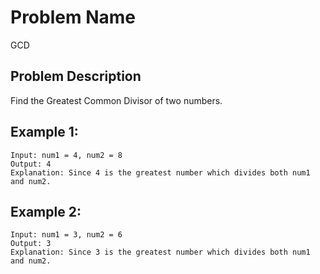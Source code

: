 # Problem Name 
GCD

## Problem Description

Find the Greatest Common Divisor of two numbers.

## Example 1:
```
Input: num1 = 4, num2 = 8
Output: 4
Explanation: Since 4 is the greatest number which divides both num1 and num2.
```

## Example 2:
```
Input: num1 = 3, num2 = 6
Output: 3
Explanation: Since 3 is the greatest number which divides both num1 and num2.
```